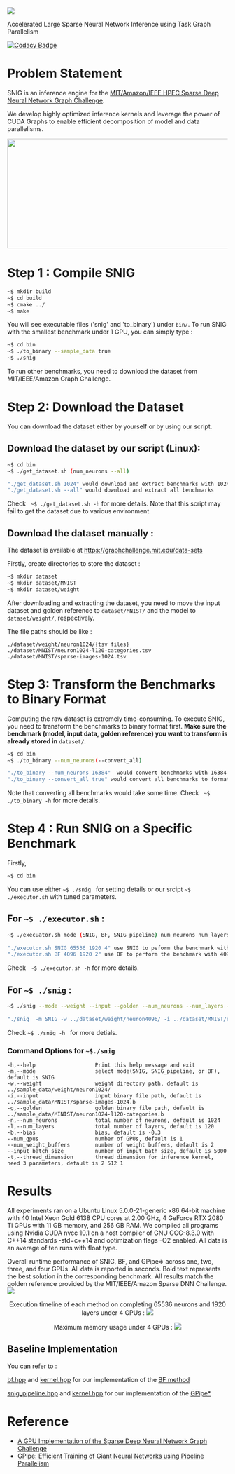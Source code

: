 <img src="./.others/snig_logo.png" />

Accelerated Large Sparse Neural Network Inference using Task Graph Parallelism 

[![Codacy Badge](https://app.codacy.com/project/badge/Grade/6c166a884365423a96b5d76e1ba69c15)](https://www.codacy.com/manual/dian-lun-lin/SNIG?utm_source=github.com&amp;utm_medium=referral&amp;utm_content=dian-lun-lin/SNIG&amp;utm_campaign=Badge_Grade)

# Problem Statement

SNIG is an inference engine for the [MIT/Amazon/IEEE HPEC Sparse Deep Neural Network Graph Challenge](./https://graphchallenge.mit.edu/challenges). 

We develop highly optimized inference kernels and leverage the power of CUDA Graphs to enable efficient decomposition of model and data parallelisms.
<p align=center>
<img src="./.others/snig_taskgraph.png" width="725" height="250"/>
</p>

# Step 1 : Compile SNIG

```bash
~$ mkdir build
~$ cd build
~$ cmake ../
~$ make
```
You will see executable files ('snig' and 'to_binary') under `bin/`.
To run SNIG with the smallest benchmark under 1 GPU, you can simply type :

```bash
~$ cd bin
~$ ./to_binary --sample_data true
~$ ./snig
```

To run other benchmarks, you need to download the dataset from MIT/IEEE/Amazon Graph Challenge.

# Step 2: Download the Dataset

You can download the dataset either by yourself or by using our script.
## Download the dataset by our script (Linux):
```bash
~$ cd bin
~$ ./get_dataset.sh (num_neurons --all)

"./get_dataset.sh 1024" would download and extract benchmarks with 1024 neurons
"./get_dataset.sh --all" would download and extract all benchmarks
```
Check ``` ~$ ./get_dataset.sh -h``` for more details.
Note that this script may fail to get the dataset due to various environment.

## Download the dataset manually :
The dataset is available at https://graphchallenge.mit.edu/data-sets

Firstly, create directories to store the dataset :

```bash
~$ mkdir dataset
~$ mkdir dataset/MNIST
~$ mkdir dataset/weight
```

After downloading and extracting the dataset, 
you need to move the input dataset and golden reference to ```dataset/MNIST/``` and the model to ```dataset/weight/```, respectively.

The file paths should be like :

```
./dataset/weight/neuron1024/{tsv files}
./dataset/MNIST/neuron1024-l120-categories.tsv
./dataset/MNIST/sparse-images-1024.tsv
```

# Step 3: Transform the Benchmarks to Binary Format

Computing the raw dataset is extremely time-consuming.
To execute SNIG, you need to transform the benchmarks to binary format first.
**Make sure the benchmark (model, input data, golden reference) you want to transform is already stored in** ```dataset/```.
 
``` bash
~$ cd bin
~$ ./to_binary --num_neurons(--convert_all)

"./to_binary --num_neurons 16384"  would convert benchmarks with 16384 neurons to binary format
"./to_binary --convert_all true" would convert all benchmarks to format
```
Note that converting all benchmarks would take some time.
Check ``` ~$ ./to_binary -h``` for more details.


# Step 4 : Run SNIG on a Specific Benchmark
Firstly, 
```bash
~$ cd bin
```

You can use either ```~$ ./snig ``` for setting details or our srcipt ```~$ ./executor.sh``` with tuned parameters.
## For ```~$ ./executor.sh``` :
```bash
~$ ./execuator.sh mode (SNIG, BF, SNIG_pipeline) num_neurons num_layers num_gpus
  
"./executor.sh SNIG 65536 1920 4" use SNIG to peform the benchmark with 65536 neurons and 1920 layers under 4 GPUs
"./executor.sh BF 4096 1920 2" use BF to perform the benchmark with 4096 neurons and 1920 layers under 2 GPUs
```

Check ``` ~$ ./executor.sh -h``` for more details.

## For ```~$ ./snig``` :
```bash
~$ ./snig --mode --weight --input --golden --num_neurons --num_layers --bias --num_gpus --num_weight_buffers --input_batch_size --thread_dimension
  
"./snig  -m SNIG -w ../dataset/weight/neuron4096/ -i ../dataset/MNIST/sparse-images-4096.b -g ../dataset/MNIST/neuron4096-l480-categories.b -n 4096 -l 480 -b -0.35 --num_gpus 3 --input_batch_size 5000 --num_weight_buffers 2 --thread_dimension 2 512 1"
```

Check ```~$ ./snig -h ``` for more detials.

### Command Options for ```~$./snig```
```
-h,--help                   Print this help message and exit
-m,--mode                   select mode(SNIG, SNIG_pipeline, or BF), default is SNIG
-w,--weight                 weight directory path, default is ../sample_data/weight/neuron1024/
-i,--input                  input binary file path, default is ../sample_data/MNIST/sparse-images-1024.b
-g,--golden                 golden binary file path, default is ../sample_data/MINIST/neuron1024-l120-categories.b
-n,--num_neurons            total number of neurons, default is 1024
-l,--num_layers             total number of layers, default is 120
-b,--bias                   bias, default is -0.3
--num_gpus                  number of GPUs, default is 1
--num_weight_buffers        number of weight buffers, default is 2
--input_batch_size          number of input bath size, default is 5000
-t,--thread_dimension       thread dimension for inference kernel, need 3 parameters, default is 2 512 1
```

# Results
All experiments ran on a Ubuntu Linux 5.0.0-21-generic x86 64-bit machine with 40 Intel Xeon Gold 6138 CPU cores at 2.00 GHz, 4 GeForce RTX 2080 Ti GPUs with 11 GB memory, and 256 GB RAM. We compiled all programs using Nvidia CUDA nvcc 10.1 on a host compiler of GNU GCC-8.3.0 with C++14 standards -std=c++14 and optimization flags -O2 enabled. All data is an average of ten runs with float type.

Overall runtime performance of SNIG, BF, and GPipe∗ across one, two, three, and four GPUs. All data is reported in seconds. Bold text represents the best solution in the corresponding benchmark. All results match the golden reference provided by the MIT/IEEE/Amazon Sparse DNN Challenge.
<img align=center src="./.others/results.png" />

<p align=center>
Execution timeline of each method on completing 65536 neurons and 1920 layers under 4 GPUs :
<img src="./.others/timeline.png" />
</p>

<p align=center>
Maximum memory usage under 4 GPUs :
<img src="./.others/memory_usage.png" />
</p>

## Baseline Implementation

You can refer to :

[bf.hpp](./SNIG/bf/bf.hpp) and [kernel.hpp](./SNIG/bf/kernel.hpp) for our implementation of the [BF method](https://doi.org/10.1109/HPEC.2019.8916223)

[snig_pipeline.hpp](./SNIG/snig/snig_pipeline.hpp) and [kernel.hpp](./SNIG/snig/kernel.hpp) for our implementation of the [GPipe*](https://papers.nips.cc/paper/8305-gpipe-efficient-training-of-giant-neural-networks-using-pipeline-parallelism)

# Reference

+ [A GPU Implementation of the Sparse Deep Neural Network Graph Challenge](https://doi.org/10.1109/HPEC.2019.8916223)
+ [GPipe: Efficient Training of Giant Neural Networks using Pipeline Parallelism](https://papers.nips.cc/paper/8305-gpipe-efficient-training-of-giant-neural-networks-using-pipeline-parallelism)
